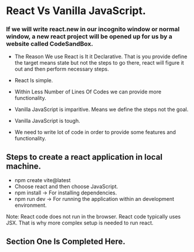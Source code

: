# React Vs Vanilla JavaScript.

### If we will write react.new in our incognito window or normal window, a new react project will be opened up for us by a website called CodeSandBox.

* The Reason We use React is It it Declarative. That is you provide define the target means state but not the steps to go there, react will figure it out and then perform necessary steps.
* React Is simple.
* Within Less Number of Lines Of Codes we can provide more functionality.

* Vanilla JavaScript is imparitive. Means we define the steps not the goal.
* Vanilla JavaScript is tough.
* We need to write lot of code in order to provide some features and functionality.

## Steps to create a react application in local machine.
* npm create vite@latest
* Choose react and then choose JavaScript.
* npm install -> For installing dependencies.
* npm run dev -> For running the application within an development environment.

Note: React code does not run in the browser. React code typically uses JSX. That is why more complex setup is needed to run react.

## Section One Is Completed Here.